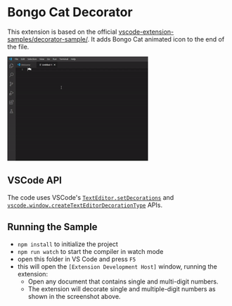 # Bongo Cat Decorator

This extension is based on the official [vscode-extension-samples/decorator-sample/](https://github.com/Microsoft/vscode-extension-samples/tree/master/decorator-sample).
It adds Bongo Cat animated icon to the end of the file. 

![Bongo Cat Decorator preview](preview.gif)

## VSCode API

The code uses VSCode's [`TextEditor.setDecorations`](https://code.visualstudio.com/api/references/vscode-api#TextEditor.setDecorations) and [`vscode.window.createTextEditorDecorationType`](https://code.visualstudio.com/api/references/vscode-api#window.createTextEditorDecorationType) APIs.

## Running the Sample

* `npm install` to initialize the project
* `npm run watch` to start the compiler in watch mode
* open this folder in VS Code and press `F5`
* this will open the `[Extension Development Host]` window, running the extension:
  * Open any document that contains single and multi-digit numbers.
  * The extension will decorate single and multiple-digit numbers as shown in the screenshot above.
